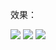 效果：

![](https://github.com/Kevincyc99/Images-Store/raw/main/LearnOpenGL/Results/12_Color.png)
![](https://github.com/Kevincyc99/Images-Store/raw/main/LearnOpenGL/Results/12_Textures.png)
![](https://github.com/Kevincyc99/Images-Store/raw/main/LearnOpenGL/Results/12_Textures_Mixed.png)

